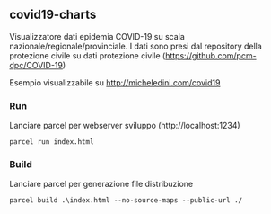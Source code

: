 ## covid19-charts
Visualizzatore dati epidemia COVID-19 su scala nazionale/regionale/provinciale.
I dati sono presi dal repository della protezione civile su dati protezione civile (https://github.com/pcm-dpc/COVID-19)

Esempio visualizzabile su http://micheledini.com/covid19

### Run

Lanciare parcel per webserver sviluppo (http://localhost:1234)

~~~
parcel run index.html
~~~

### Build

Lanciare parcel per generazione file distribuzione

~~~
parcel build .\index.html --no-source-maps --public-url ./
~~~